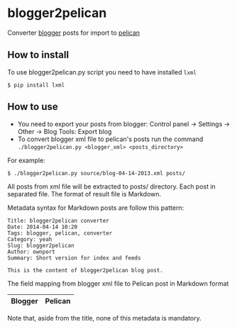# blogger2pelican

Converter [blogger](http://www.blogger.com) posts for import to [pelican](http://blog.getpelican.com/)

## How to install

To use blogger2pelican.py script you need to have installed `lxml`
```
$ pip install lxml
```

## How to use

- You need to export your posts from blogger: Control panel -> Settings -> Other -> Blog Tools: Export blog 
- To convert blogger xml file to pelican's posts run the command `./blogger2pelican.py <blogger_xml> <posts_directory>`

For example:
```
$ ./blogger2pelican.py source/blog-04-14-2013.xml posts/
```

All posts from xml file will be extracted to posts/ directory. Each post in separated file. The format of result file is Markdown.

Metadata syntax for Markdown posts are follow this pattern:
```
Title: blogger2pelican converter
Date: 2014-04-14 10:20
Tags: blogger, pelican, converter
Category: yeah
Slug: blogger2pelican
Author: ownport
Summary: Short version for index and feeds

This is the content of blogger2pelican blog post.
```

The field mapping from blogger xml file to Pelican post in Markdown format

Blogger | Pelican
------- | --------



Note that, aside from the title, none of this metadata is mandatory.
